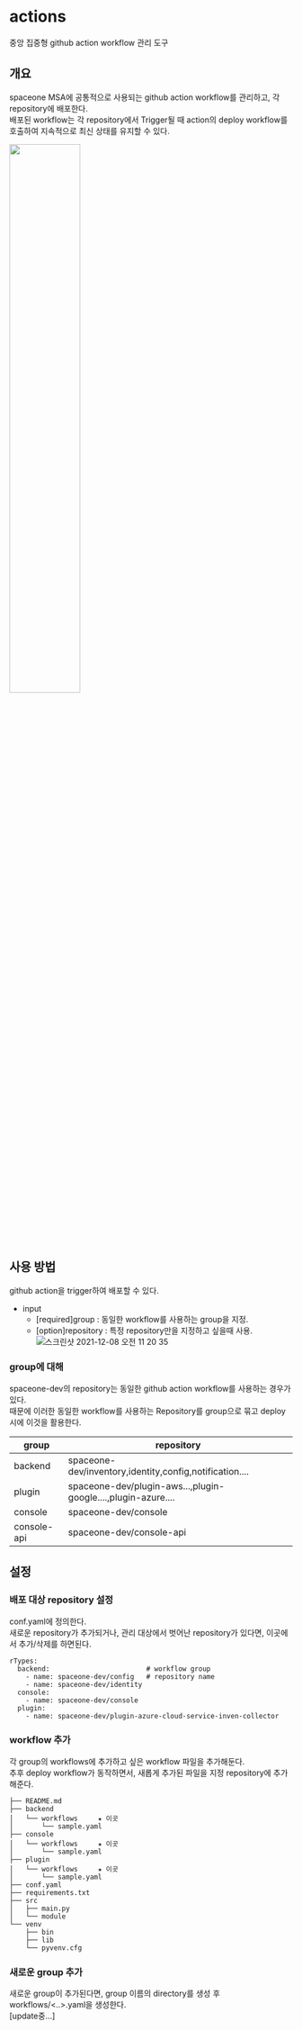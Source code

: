 # actions
중앙 집중형 github action workflow 관리 도구

## 개요
spaceone MSA에 공통적으로 사용되는 github action workflow를 관리하고, 각 repository에 배포한다.<br>
배포된 workflow는 각 repository에서 Trigger될 때 action의 deploy workflow를 호출하여 지속적으로 최신 상태를 유지할 수 있다.

<img src = "https://user-images.githubusercontent.com/19552819/145136525-608930c0-8ea4-44d0-a5db-a127a495fee1.png" width="50%" height="50%">


## 사용 방법
github action을 trigger하여 배포할 수 있다.
- input
  - [required]group : 동일한 workflow를 사용하는 group을 지정.
  - [option]repository : 특정 repository만을 지정하고 싶을때 사용.
![스크린샷 2021-12-08 오전 11 20 35](https://user-images.githubusercontent.com/19552819/145137059-251ecb7a-6279-471f-bb85-298c9ccf580e.png)

### group에 대해
spaceone-dev의 repository는 동일한 github action workflow를 사용하는 경우가 있다.<br>
때문에 이러한 동일한 workflow를 사용하는 Repository를 group으로 묶고 deploy시에 이것을 활용한다.

|group|repository|
|---|---|
|backend|spaceone-dev/inventory,identity,config,notification....|
|plugin|spaceone-dev/plugin-aws...,plugin-google....,plugin-azure....   |
|console|spaceone-dev/console|
|console-api|spaceone-dev/console-api|

## 설정

### 배포 대상 repository 설정
conf.yaml에 정의한다.<br>
새로운 repository가 추가되거나, 관리 대상에서 벗어난 repository가 있다면, 이곳에서 추가/삭제를 하면된다.<br>

```
rTypes:                            
  backend:                        # workflow group
    - name: spaceone-dev/config   # repository name
    - name: spaceone-dev/identity
  console:
    - name: spaceone-dev/console
  plugin:
    - name: spaceone-dev/plugin-azure-cloud-service-inven-collector
```


### workflow 추가
각 group의 workflows에 추가하고 싶은 workflow 파일을 추가해둔다.<br>
추후 deploy workflow가 동작하면서, 새롭게 추가된 파일을 지정 repository에 추가해준다.
```
├── README.md
├── backend
│   └── workflows     ★ 이곳
│       └── sample.yaml
├── console
│   └── workflows     ★ 이곳
│       └── sample.yaml
├── plugin
│   └── workflows     ★ 이곳
│       └── sample.yaml  
├── conf.yaml
├── requirements.txt
├── src
│   ├── main.py
│   └── module
└── venv
    ├── bin
    ├── lib
    └── pyvenv.cfg
```

### 새로운 group 추가
새로운 group이 추가된다면, group 이름의 directory를 생성 후 workflows/<..>.yaml을 생성한다.<br>
[update중...]

